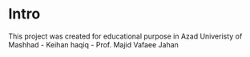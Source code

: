 # Intro
This project was created for educational purpose in Azad Univeristy of Mashhad - Keihan haqiq - Prof. Majid Vafaee Jahan 
